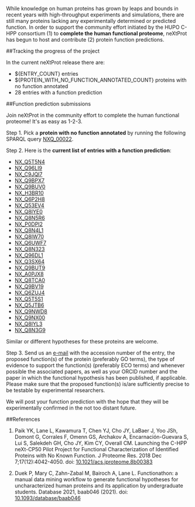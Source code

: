 While knowledge on human proteins has grown by leaps and bounds in recent years with high-throughput experiments and simulations, there are still many proteins lacking any experimentally determined or predicted function. In order to support the community effort initiated by the HUPO C-HPP consortium (1) to **complete the human functional proteome**, neXtProt has begun to host and contribute (2) protein function predictions. 

##Tracking the progress of the project

In the current neXtProt release there are:

* ${ENTRY_COUNT} entries
* ${PROTEIN_WITH_NO_FUNCTION_ANNOTATED_COUNT} proteins with no function annotated
* 28 entries with a function prediction

##Function prediction submissions

Join neXtProt in the community effort to complete the human functional proteome! It's as easy as 1-2-3.

Step 1. Pick a **protein with no function annotated** by running the following SPARQL query [NXQ\_00022](https://www.nextprot.org/proteins/search?mode=advanced&queryId=NXQ_00022).

Step 2. Here is the **current list of entries with a function prediction**:

* [NX\_Q5T5N4](../entry/NX_Q5T5N4/function-predictions)
* [NX\_Q96LI9](../entry/NX_Q96LI9/function-predictions)
* [NX\_C9JQI7](../entry/NX_C9JQI7/function-predictions)
* [NX\_Q9BPX7](../entry/NX_Q9BPX7/function-predictions)
* [NX\_Q9BUV0](../entry/NX_Q9BUV0/function-predictions)
* [NX\_H3BR10](../entry/NX_H3BR10/function-predictions)
* [NX\_Q6P2H8](../entry/NX_Q6P2H8/function-predictions)
* [NX\_Q53EV4](../entry/NX_Q53EV4/function-predictions)
* [NX\_Q8IYE0](../entry/NX_Q8IYE0/function-predictions)
* [NX\_Q8N5R6](../entry/NX_Q8N5R6/function-predictions)
* [NX\_P0DPI2](../entry/NX_P0DPI2/function-predictions)
* [NX\_Q8N4L1](../entry/NX_Q8N4L1/function-predictions)
* [NX\_Q8IW70](../entry/NX_Q8IW70/function-predictions)
* [NX\_Q6UWF7](../entry/NX_Q6UWF7/function-predictions)
* [NX\_Q8N323](../entry/NX_Q8N323/function-predictions)
* [NX\_Q96DL1](../entry/NX_Q96DL1/function-predictions)
* [NX\_Q3SX64](../entry/NX_Q3SX64/function-predictions)
* [NX\_Q9BUT9](../entry/NX_Q9BUT9/function-predictions)
* [NX\_A0PJX8](../entry/NX_A0PJX8/function-predictions)
* [NX\_Q8TCA0](../entry/NX_Q8TCA0/function-predictions)
* [NX\_Q9BV19](../entry/NX_Q9BV19/function-predictions)
* [NX\_Q6ZUJ4](../entry/NX_Q6ZUJ4/function-predictions)
* [NX\_Q5T5S1](../entry/NX_Q5T5S1/function-predictions)
* [NX\_Q5JTB6](../entry/NX_Q5JTB6/function-predictions)
* [NX\_Q9NWD8](../entry/NX_Q9NWD8/function-predictions)
* [NX\_Q9NX00](../entry/NX_Q9NX00/function-predictions)
* [NX\_Q8IYL3](../entry/NX_Q8IYL3/function-predictions)
* [NX\_Q8N3G9](../entry/NX_Q8N3G9/function-predictions)

Similar or different hypotheses for these proteins are welcome.

Step 3. Send us an [e-mail](mailto:support@nextprot.org) with the accession number of the entry, the proposed function(s) of the protein (preferably GO terms), the type of evidence to support the function(s) (preferably ECO terms) and whenever possible the associated papers, as well as your ORCID number and the paper in which the functional hypothesis has been published, if applicable. Please make sure that the proposed function(s) is/are sufficiently precise to be testable by experimental researchers.

We will post your function prediction with the hope that they will be experimentally confirmed in the not too distant future.

##References

1. Paik YK, Lane L, Kawamura T, Chen YJ, Cho JY, LaBaer J, Yoo JSh, Domont G, Corrales F, Omenn GS, Archakov A, Encarnación-Guevara S, Lui S, Salekdeh GH, Cho JY, Kim CY, Overall CM. Launching the C-HPP neXt-CP50 Pilot Project for Functional Characterization of Identified Proteins with No Known Function. J Proteome Res. 2018 Dec 7;17(12):4042-4050. doi: [10.1021/acs.jproteome.8b00383](https://doi.org/10.1021/acs.jproteome.8b00383) 

2. Duek P, Mary C, Zahn-Zabal M, Bairoch A, Lane L. Functionathon: a manual data mining workflow to generate functional hypotheses for uncharacterized human proteins and its application by undergraduate students. Database 2021, baab046 (2021). doi: [10.1093/database/baab046](https://doi.org/10.1093/database/baab046) 
